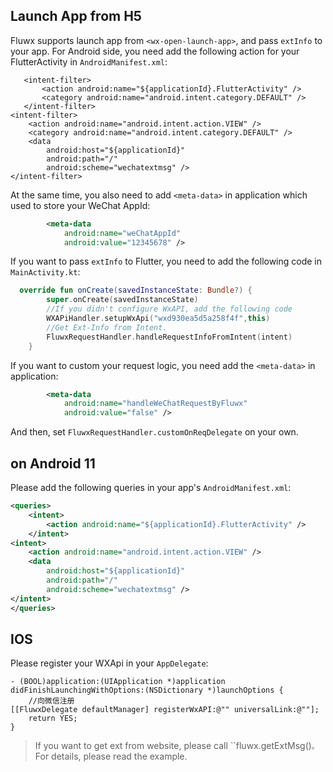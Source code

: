 ## Launch App from H5
Fluwx supports launch app from `<wx-open-launch-app>`, and pass `extInfo` to your app.
For Android side, you need add the following action for your FlutterActivity in `AndroidManifest.xml`:
```
   <intent-filter>
       <action android:name="${applicationId}.FlutterActivity" />
       <category android:name="android.intent.category.DEFAULT" />
   </intent-filter>
<intent-filter>
    <action android:name="android.intent.action.VIEW" />
    <category android:name="android.intent.category.DEFAULT" />
    <data
        android:host="${applicationId}"
        android:path="/"
        android:scheme="wechatextmsg" />
</intent-filter>
```

At the same time, you also need to add `<meta-data>` in application which used to store your WeChat AppId:
```xml
        <meta-data
            android:name="weChatAppId"
            android:value="12345678" />

```

If you want to pass `extInfo` to Flutter, you need to add the following code in `MainActivity.kt`:
```kotlin
  override fun onCreate(savedInstanceState: Bundle?) {
        super.onCreate(savedInstanceState)
        //If you didn't configure WxAPI, add the following code
        WXAPiHandler.setupWxApi("wxd930ea5d5a258f4f",this)
        //Get Ext-Info from Intent.
        FluwxRequestHandler.handleRequestInfoFromIntent(intent)
    }
```
If you want to custom your request logic, you need add the `<meta-data>` in application:
```xml
        <meta-data
            android:name="handleWeChatRequestByFluwx"
            android:value="false" />
```
And then, set `FluwxRequestHandler.customOnReqDelegate` on your own.


## on Android 11
Please add the following queries in your app's `AndroidManifest.xml`:

```xml
<queries>
    <intent>
        <action android:name="${applicationId}.FlutterActivity" />
    </intent>
<intent>
    <action android:name="android.intent.action.VIEW" />
    <data
        android:host="${applicationId}"
        android:path="/"
        android:scheme="wechatextmsg" />
</intent>
</queries>
```
## IOS
Please register your WXApi in your `AppDelegate`:
```oc
- (BOOL)application:(UIApplication *)application didFinishLaunchingWithOptions:(NSDictionary *)launchOptions {
    //向微信注册
[[FluwxDelegate defaultManager] registerWxAPI:@"" universalLink:@""];
    return YES;
}
```

> If you want to get ext from website, please call ``fluwx.getExtMsg()`。`For details, please read the example.